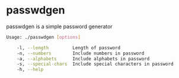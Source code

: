 # passwdgen

passwdgen is a simple password generator

```bash
Usage: ./passwdgen [options]

    -l, --length         Length of password
    -n, --numbers        Include numbers in password
    -a, --alphabets      Include alphabets in password
    -s, --special-chars  Include special characters in password
    -h, --help
```
